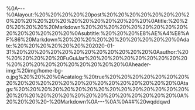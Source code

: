 %0A---%0Alayout:%20%20%20%20%20post%20%20%20%20%20%20%20%20%20%20%20%20%20%20%20%20%20%20%20%20%0Atitle:%20%20%20%20%20%20Markdown%20%20%20%20%20%20%20%20%20%20%20%20%20%20%20%0Asubtitle:%20%20%20%E8%AE%A4%E8%AF%86%20Markdown%20%20%20%20%20%20%20%20%20%20%0Adate:%20%20%20%20%20%20%202020-01-31%20%20%20%20%20%20%20%20%20%20%20%20%0Aauthor:%20%20%20%20%20%20FuGuiJar%20%20%20%20%20%20%20%20%20%20%20%20%20%20%20%20%20%20%20%0Aheader-img:%20img/home-bg-o.jpg%20%20%20%0Acatalog:%20true%20%20%20%20%20%20%20%20%20%20%20%20%20%20%20%20%20%20%20%20%20%20%0Atags:%20%20%20%20%20%20%20%20%20%20%20%20%20%20%20%20%20%20%20%20%20%20%20%20%20%20%20%20%20%20%0A%20%20%20%20-%20Markdown%0A---%0A%0A##%20wqddqwd
